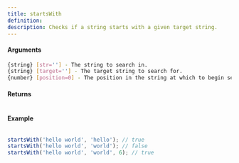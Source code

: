```yaml
---
title: startsWith
definition: 
description: Checks if a string starts with a given target string.
---
```



#### Arguments


```bash
{string} [str=''] - The string to search in.
{string} [target=''] - The target string to search for.
{number} [position=0] - The position in the string at which to begin searching.
```


#### Returns


```bash

```


#### Example


```ts
startsWith('hello world', 'hello'); // truestartsWith('hello world', 'world'); // falsestartsWith('hello world', 'world', 6); // true
```